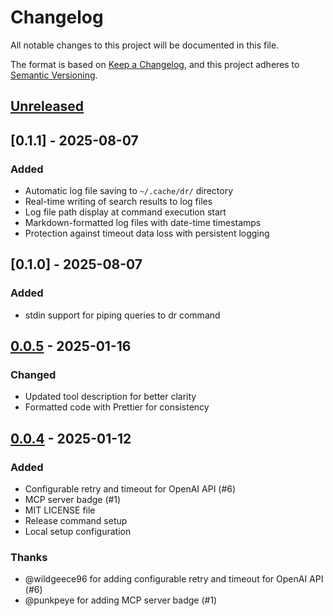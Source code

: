 # Changelog

All notable changes to this project will be documented in this file.

The format is based on [Keep a Changelog](https://keepachangelog.com/en/1.0.0/),
and this project adheres to [Semantic Versioning](https://semver.org/spec/v2.0.0.html).

## [Unreleased]

## [0.1.1] - 2025-08-07

### Added

- Automatic log file saving to `~/.cache/dr/` directory
- Real-time writing of search results to log files
- Log file path display at command execution start
- Markdown-formatted log files with date-time timestamps
- Protection against timeout data loss with persistent logging

## [0.1.0] - 2025-08-07

### Added

- stdin support for piping queries to dr command

## [0.0.5] - 2025-01-16

### Changed

- Updated tool description for better clarity
- Formatted code with Prettier for consistency

## [0.0.4] - 2025-01-12

### Added

- Configurable retry and timeout for OpenAI API (#6)
- MCP server badge (#1)
- MIT LICENSE file
- Release command setup
- Local setup configuration

### Thanks

- @wildgeece96 for adding configurable retry and timeout for OpenAI API (#6)
- @punkpeye for adding MCP server badge (#1)

[Unreleased]: https://github.com/yoshiko-pg/o3-search-mcp/compare/v0.0.5...HEAD
[0.0.5]: https://github.com/yoshiko-pg/o3-search-mcp/compare/v0.0.4...v0.0.5
[0.0.4]: https://github.com/yoshiko-pg/o3-search-mcp/compare/v0.0.3...v0.0.4
